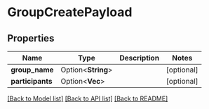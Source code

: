 # GroupCreatePayload

## Properties

Name | Type | Description | Notes
------------ | ------------- | ------------- | -------------
**group_name** | Option<**String**> |  | [optional]
**participants** | Option<**Vec<String>**> |  | [optional]

[[Back to Model list]](../README.md#documentation-for-models) [[Back to API list]](../README.md#documentation-for-api-endpoints) [[Back to README]](../README.md)


